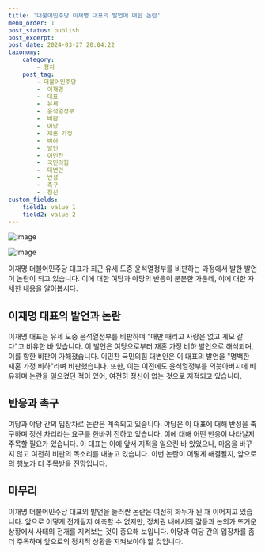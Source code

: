 ```yaml
---
title: '더불어민주당 이재명 대표의 발언에 대한 논란'
menu_order: 1
post_status: publish
post_excerpt: 
post_date: 2024-03-27 20:04:22
taxonomy:
    category:
        - 정치
    post_tag:
        - 더불어민주당
        -  이재명
        -  대표
        -  유세
        -  윤석열정부
        -  비판
        -  여당
        -  재혼 가정
        -  비하
        -  발언
        -  이민찬
        -  국민의힘
        -  대변인
        -  반성
        -  촉구
        -  정신
custom_fields:
    field1: value 1
    field2: value 2
---
```


![Image](https://imgnews.pstatic.net/image/005/2024/03/27/2024032708245585952_1711495495_0019935075_20240327101901794.jpg?type=w647)

![Image](https://imgnews.pstatic.net/image/005/2024/03/27/2024032708252785953_1711495529_0019935075_20240327101901798.jpg?type=w647)

이재명 더불어민주당 대표가 최근 유세 도중 윤석열정부를 비판하는 과정에서 발한 발언이 논란이 되고 있습니다. 이에 대한 여당과 야당의 반응이 분분한 가운데, 이에 대한 자세한 내용을 알아봅시다.
## 이재명 대표의 발언과 논란
이재명 대표는 유세 도중 윤석열정부를 비판하며 "매만 때리고 사랑은 없고 계모 같다"고 비유한 바 있습니다. 이 발언은 여당으로부터 재혼 가정 비하 발언으로 해석되며, 이를 향한 비판이 가해졌습니다.
이민찬 국민의힘 대변인은 이 대표의 발언을 "명백한 재혼 가정 비하"라며 비판했습니다. 또한, 이는 이전에도 윤석열정부를 의붓아버지에 비유하며 논란을 일으켰던 적이 있어, 여전히 정신이 없는 것으로 지적되고 있습니다.
## 반응과 촉구
여당과 야당 간의 입장차로 논란은 계속되고 있습니다. 야당은 이 대표에 대해 반성을 촉구하며 정신 차리라는 요구를 한바퀴 전하고 있습니다. 이에 대해 어떤 반응이 나타날지 주목할 필요가 있습니다.
이 대표는 이에 앞서 지적을 일으킨 바 있었으나, 마음을 바꾸지 않고 여전히 비판의 목소리를 내놓고 있습니다. 이번 논란이 어떻게 해결될지, 앞으로의 행보가 더 주목받을 전망입니다.
## 마무리
이재명 더불어민주당 대표의 발언을 둘러싼 논란은 여전히 화두가 된 채 이어지고 있습니다. 앞으로 어떻게 전개될지 예측할 수 없지만, 정치권 내에서의 갈등과 논의가 뜨거운 상황에서 사태의 전개를 지켜보는 것이 중요해 보입니다. 야당과 여당 간의 입장차를 좀 더 주목하며 앞으로의 정치적 상황을 지켜보아야 할 것입니다.
